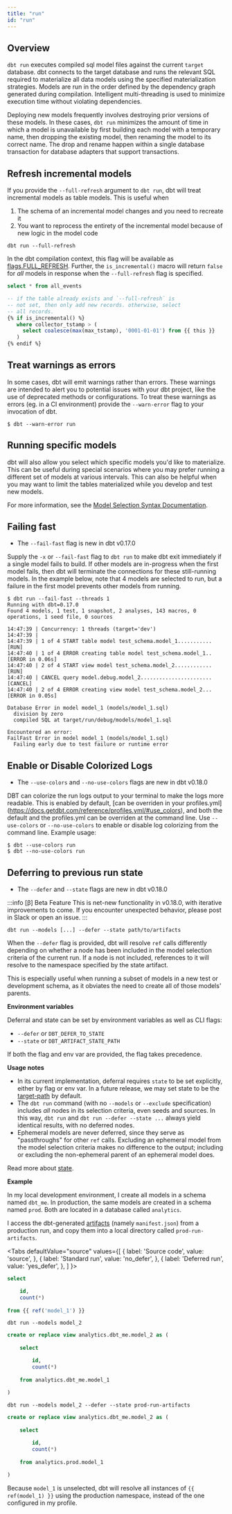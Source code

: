 ```yaml
---
title: "run"
id: "run"
---
```


## Overview

`dbt run` executes compiled sql model files against the current `target`
database. dbt connects to the target database and runs the relevant SQL required
to materialize all data models using the specified materialization strategies.
Models are run in the order defined by the dependency graph generated during
compilation. Intelligent multi-threading is used to minimize execution time
without violating dependencies.

Deploying new models frequently involves destroying prior versions of these
models. In these cases, `dbt run` minimizes the amount of time in which a model
is unavailable by first building each model with a temporary name, then dropping
the existing model, then renaming the model to its correct name. The drop and
rename happen within a single database transaction for database adapters that
support transactions.

## Refresh incremental models

If you provide the `--full-refresh` argument to `dbt run`, dbt will treat incremental models as table models. This is useful when

1. The schema of an incremental model changes and you need to recreate it
2. You want to reprocess the entirety of the incremental model because of new logic in the model code

<File name='bash'>

```shell
dbt run --full-refresh
```

</File>

In the dbt compilation context, this flag will be available as [flags.FULL_REFRESH](flags). Further, the `is_incremental()` macro will return `false` for *all* models in response when the `--full-refresh` flag is specified.

<File name='models/example.sql'>

```sql
select * from all_events

-- if the table already exists and `--full-refresh` is
-- not set, then only add new records. otherwise, select
-- all records.
{% if is_incremental() %}
   where collector_tstamp > (
     select coalesce(max(max_tstamp), '0001-01-01') from {{ this }}
   )
{% endif %}
```

</File>

## Treat warnings as errors

In some cases, dbt will emit warnings rather than errors. These warnings are intended to alert you to potential issues with your dbt project, like the use of deprecated methods or configurations. To treat these warnings as errors (eg. in a CI environment) provide the `--warn-error` flag to your invocation of dbt.

```
$ dbt --warn-error run
```

## Running specific models

dbt will also allow you select which specific models you'd like to materialize. This can be useful during special scenarios where you may prefer running a different set of models at various intervals. This can also be helpful when you may want to limit the tables materialized while you develop and test new models.

For more information, see the [Model Selection Syntax Documentation](node-selection/syntax).

## Failing fast

<Changelog>

 - The `--fail-fast` flag is new in dbt v0.17.0

</Changelog>

Supply the `-x` or `--fail-fast` flag to `dbt run` to make dbt exit immediately
if a single model fails to build. If other models are in-progress when the first
model fails, then dbt will terminate the connections for these still-running
models. In the example below, note that 4 models are selected to run, but a
failure in the first model prevents other models from running.

```text
$ dbt run --fail-fast --threads 1
Running with dbt=0.17.0
Found 4 models, 1 test, 1 snapshot, 2 analyses, 143 macros, 0 operations, 1 seed file, 0 sources

14:47:39 | Concurrency: 1 threads (target='dev')
14:47:39 |
14:47:39 | 1 of 4 START table model test_schema.model_1........... [RUN]
14:47:40 | 1 of 4 ERROR creating table model test_schema.model_1.. [ERROR in 0.06s]
14:47:40 | 2 of 4 START view model test_schema.model_2............ [RUN]
14:47:40 | CANCEL query model.debug.model_2....................... [CANCEL]
14:47:40 | 2 of 4 ERROR creating view model test_schema.model_2... [ERROR in 0.05s]

Database Error in model model_1 (models/model_1.sql)
  division by zero
  compiled SQL at target/run/debug/models/model_1.sql

Encountered an error:
FailFast Error in model model_1 (models/model_1.sql)
  Failing early due to test failure or runtime error
```

## Enable or Disable Colorized Logs

<Changelog>

 - The `--use-colors` and `--no-use-colors` flags are new in dbt v0.18.0

</Changelog>

DBT can colorize the run logs output to your terminal to make the logs more readable. This is enabled by default, [can be overriden in your profiles.yml] (https://docs.getdbt.com/reference/profiles.yml/#use_colors), and both the default and the profiles.yml can be overriden at the command line. Use `--use-colors` or `--no-use-colors` to enable or disable log colorizing from the command line.
Example usage:
```
$ dbt --use-colors run
$ dbt --no-use-colors run
```

## Deferring to previous run state

<Changelog>

 - The `--defer` and `--state` flags are new in dbt v0.18.0

</Changelog>

:::info [β] Beta Feature
This is net-new functionality in v0.18.0, with iterative improvements to come.
If you encounter unexpected behavior, please post in Slack or open an issue.
:::

```
dbt run --models [...] --defer --state path/to/artifacts
```

When the `--defer` flag is provided, dbt will resolve `ref` calls differently 
depending on whether a node has been included in the model selection criteria of
the current run. If a node is not included, references to it will resolve to the namespace 
specified by the state artifact.

This is especially useful when running a subset of models in a new test or development schema,
as it obviates the need to create all of those models' parents.

**Environment variables**

Deferral and state can be set by environment variables as well as CLI flags:

- `--defer` or `DBT_DEFER_TO_STATE`
- `--state` or `DBT_ARTIFACT_STATE_PATH`

If both the flag and env var are provided, the flag takes precedence.

**Usage notes**

- In its current implementation, deferral requires `state` to be set explicitly, either
by flag or env var. In a future release, we may set state to be the [target-path](target-path) by default.
- The `dbt run` command (with no `--models` or `--exclude` specification) includes _all_
nodes in its selection criteria, even seeds and sources. In this way, `dbt run` 
and `dbt run --defer --state ...` always yield identical results, with no deferred nodes.
- Ephemeral models are never deferred, since they serve as "passthroughs" for other `ref` calls.
Excluding an ephemeral model from the model selection criteria makes no difference
to the output; including or excluding the non-ephemeral parent of an ephemeral model does.

Read more about [state](understanding-state).

**Example**

In my local development environment, I create all models in a schema named
`dbt_me`. In production, the same models are created in a schema named
`prod`. Both are located in a database called `analytics`.

I access the dbt-generated [artifacts](artifacts) (namely `manifest.json`)
from a production run, and copy them into a local directory called `prod-run-artifacts`.

<Tabs
  defaultValue="source"
  values={[
    { label: 'Source code', value: 'source', },
    { label: 'Standard run', value: 'no_defer', },
    { label: 'Deferred run', value: 'yes_defer', },
  ]
}>
<TabItem value="source">

<File name='models/model_2.sql'>

```sql
select

    id,
    count(*)
    
from {{ ref('model_1') }}
```

</File>
</TabItem>

<TabItem value="no_defer">

```shell
dbt run --models model_2
```

<File name='target/run/my_project/model_2.sql'>

```sql
create or replace view analytics.dbt_me.model_2 as (
    
    select

        id,
        count(*)
        
    from analytics.dbt_me.model_1
    
)
```

</File>
</TabItem>

<TabItem value="yes_defer">

```shell
dbt run --models model_2 --defer --state prod-run-artifacts
```

<File name='target/run/my_project/model_2.sql'>

```sql
create or replace view analytics.dbt_me.model_2 as (
    
    select

        id,
        count(*)
        
    from analytics.prod.model_1
    
)
```

</File>

Because `model_1` is unselected, dbt will resolve all instances of `{{ ref(model_1) }}` 
using the production namespace, instead of the one configured in my profile.

</TabItem>
</Tabs>
